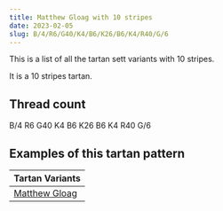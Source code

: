 ```yaml
---
title: Matthew Gloag with 10 stripes
date: 2023-02-05
slug: B/4/R6/G40/K4/B6/K26/B6/K4/R40/G/6
---
```

This is a list of all the tartan sett variants with 10 stripes.

It is a 10 stripes tartan.


## Thread count
B/4 R6 G40 K4 B6 K26 B6 K4 R40 G/6

## Examples of this tartan pattern

| Tartan Variants |
|---------------|
| [Matthew Gloag](/variants/b/4/r6/g40/k4/b6/k26/b6/k4/r40/g/6-b304080-g008000-k000000-rc00000)||
